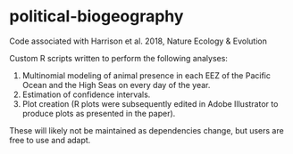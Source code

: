 # political-biogeography
Code associated with Harrison et al. 2018, Nature Ecology &amp; Evolution

Custom R scripts written to perform the following analyses:

1) Multinomial modeling of animal presence in each EEZ of the Pacific Ocean and the High Seas on every day of the year.
2) Estimation of confidence intervals.
3) Plot creation (R plots were subsequently edited in Adobe Illustrator to produce plots as presented in the paper).

These will likely not be maintained as dependencies change, but users are free to use and adapt. 
